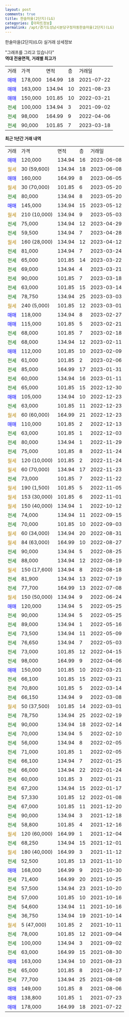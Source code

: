 ```yaml
---
layout: post
comments: true
title: 한솔마을(2단지)(LG)
categories: [아파트정보]
permalink: /apt/경기도성남시분당구정자동한솔마을(2단지)(LG)
---
```


한솔마을(2단지)(LG) 실거래 상세정보

<script type="text/javascript">
  google.charts.load('current', {'packages':['line', 'corechart']});
  google.charts.setOnLoadCallback(drawChart);

  function drawChart() {
    var data = new google.visualization.DataTable();
    data.addColumn('date', '거래일');
    data.addColumn('number', "매매");
    data.addColumn('number', "전세");
    data.addColumn('number', "전매");

    data.addRows([[new Date(Date.parse("2023-06-08")), 120000, null, null], [new Date(Date.parse("2023-06-08")), null, null, null], [new Date(Date.parse("2023-06-05")), 160000, null, null], [new Date(Date.parse("2023-05-20")), null, null, null], [new Date(Date.parse("2023-05-20")), null, 80000, null], [new Date(Date.parse("2023-05-12")), 145000, null, null], [new Date(Date.parse("2023-05-03")), null, null, null], [new Date(Date.parse("2023-04-29")), null, 75000, null], [new Date(Date.parse("2023-04-28")), null, 59500, null], [new Date(Date.parse("2023-04-12")), null, null, null], [new Date(Date.parse("2023-03-24")), null, 81000, null], [new Date(Date.parse("2023-03-22")), null, 65000, null], [new Date(Date.parse("2023-03-21")), null, 69000, null], [new Date(Date.parse("2023-03-18")), null, 90000, null], [new Date(Date.parse("2023-03-14")), null, 63000, null], [new Date(Date.parse("2023-03-03")), null, 78750, null], [new Date(Date.parse("2023-03-01")), null, null, null], [new Date(Date.parse("2023-02-27")), 118000, null, null], [new Date(Date.parse("2023-02-21")), 115000, null, null], [new Date(Date.parse("2023-02-18")), null, 68000, null], [new Date(Date.parse("2023-02-11")), null, 68000, null], [new Date(Date.parse("2023-02-09")), 112000, null, null], [new Date(Date.parse("2023-02-06")), null, 61000, null], [new Date(Date.parse("2023-01-31")), null, 85000, null], [new Date(Date.parse("2023-01-11")), null, 60000, null], [new Date(Date.parse("2022-12-30")), null, 65000, null], [new Date(Date.parse("2022-12-23")), 105000, null, null], [new Date(Date.parse("2022-12-23")), null, 63000, null], [new Date(Date.parse("2022-12-23")), null, null, null], [new Date(Date.parse("2022-12-13")), 110000, null, null], [new Date(Date.parse("2022-12-03")), null, 63000, null], [new Date(Date.parse("2022-11-29")), null, 80000, null], [new Date(Date.parse("2022-11-24")), null, 75000, null], [new Date(Date.parse("2022-11-24")), null, null, null], [new Date(Date.parse("2022-11-23")), null, null, null], [new Date(Date.parse("2022-11-22")), null, 73000, null], [new Date(Date.parse("2022-11-05")), null, null, null], [new Date(Date.parse("2022-11-01")), null, null, null], [new Date(Date.parse("2022-10-12")), null, null, null], [new Date(Date.parse("2022-09-15")), null, 74000, null], [new Date(Date.parse("2022-09-03")), null, 70000, null], [new Date(Date.parse("2022-08-31")), null, null, null], [new Date(Date.parse("2022-08-27")), null, null, null], [new Date(Date.parse("2022-08-25")), null, 90000, null], [new Date(Date.parse("2022-08-19")), null, 88000, null], [new Date(Date.parse("2022-08-18")), null, null, null], [new Date(Date.parse("2022-07-19")), null, 81900, null], [new Date(Date.parse("2022-07-08")), null, 77700, null], [new Date(Date.parse("2022-06-24")), null, null, null], [new Date(Date.parse("2022-05-25")), 120000, null, null], [new Date(Date.parse("2022-05-25")), null, 90000, null], [new Date(Date.parse("2022-05-16")), null, 89000, null], [new Date(Date.parse("2022-05-09")), null, 73500, null], [new Date(Date.parse("2022-05-03")), null, 76650, null], [new Date(Date.parse("2022-04-15")), null, 73000, null], [new Date(Date.parse("2022-04-06")), null, 98000, null], [new Date(Date.parse("2022-03-21")), 150000, null, null], [new Date(Date.parse("2022-03-21")), null, 66100, null], [new Date(Date.parse("2022-03-14")), null, 70800, null], [new Date(Date.parse("2022-03-08")), null, 66150, null], [new Date(Date.parse("2022-03-01")), null, null, null], [new Date(Date.parse("2022-02-19")), null, 78750, null], [new Date(Date.parse("2022-02-14")), null, 90000, null], [new Date(Date.parse("2022-02-10")), null, 70000, null], [new Date(Date.parse("2022-02-05")), null, 56000, null], [new Date(Date.parse("2022-02-05")), null, 71000, null], [new Date(Date.parse("2022-01-25")), null, 66100, null], [new Date(Date.parse("2022-01-24")), null, 66000, null], [new Date(Date.parse("2022-01-21")), null, 60000, null], [new Date(Date.parse("2022-01-17")), null, 67200, null], [new Date(Date.parse("2022-01-08")), null, 57330, null], [new Date(Date.parse("2021-12-20")), null, 67000, null], [new Date(Date.parse("2021-12-18")), null, 90000, null], [new Date(Date.parse("2021-12-16")), null, 58800, null], [new Date(Date.parse("2021-12-04")), null, null, null], [new Date(Date.parse("2021-12-01")), null, 68250, null], [new Date(Date.parse("2021-11-12")), null, null, null], [new Date(Date.parse("2021-11-10")), null, 52500, null], [new Date(Date.parse("2021-10-30")), 168000, null, null], [new Date(Date.parse("2021-10-25")), null, 71400, null], [new Date(Date.parse("2021-10-20")), null, 57500, null], [new Date(Date.parse("2021-10-16")), null, 57000, null], [new Date(Date.parse("2021-10-16")), null, 54600, null], [new Date(Date.parse("2021-10-14")), null, 36750, null], [new Date(Date.parse("2021-10-11")), null, null, null], [new Date(Date.parse("2021-09-04")), null, 78000, null], [new Date(Date.parse("2021-09-02")), null, 100000, null], [new Date(Date.parse("2021-08-30")), null, 63000, null], [new Date(Date.parse("2021-08-23")), 163000, null, null], [new Date(Date.parse("2021-08-17")), null, 65000, null], [new Date(Date.parse("2021-08-08")), null, 77700, null], [new Date(Date.parse("2021-08-06")), 149000, null, null], [new Date(Date.parse("2021-07-23")), 138800, null, null], [new Date(Date.parse("2021-07-22")), 178000, null, null]]);

    var options = {
      hAxis: {
        format: 'yyyy/MM/dd'
      },    
      lineWidth: 0,
      pointsVisible: true,    
      title: '최근 1년간 유형별 실거래가 분포',
      legend: { position: 'bottom' }
    };

    var formatter = new google.visualization.NumberFormat({pattern:'###,###'} );
    formatter.format(data, 1);
    formatter.format(data, 2);
    
    setTimeout(function() {
        var chart = new google.visualization.LineChart(document.getElementById('columnchart_material'));
        chart.draw(data, (options));
        document.getElementById('loading').style.display = 'none';
    }, 200);
  }
</script>


<div id="loading" style="z-index:20; display: block; margin-left: 0px">"그래프를 그리고 있습니다"</div>
<div id="columnchart_material" style="width: 95%; margin-left: 0px; display: block"></div>
<!-- contents start -->
<b>역대 전용면적, 거래별 최고가</b>
<table class="sortable">
    <tr>
      <td>거래</td>
      <td>가격</td>
      <td>면적</td>
      <td>층</td>
      <td>거래일</td>
    </tr>
        <tr>
          <td><a style="color: blue">매매</a></td>
          <td>178,000</td>
          <td>164.99</td>
          <td>18</td>
          <td>2021-07-22</td>
        </tr>            <tr>
          <td><a style="color: blue">매매</a></td>
          <td>163,000</td>
          <td>134.94</td>
          <td>10</td>
          <td>2021-08-23</td>
        </tr>            <tr>
          <td><a style="color: blue">매매</a></td>
          <td>150,000</td>
          <td>101.85</td>
          <td>10</td>
          <td>2022-03-21</td>
        </tr>        
        <tr>
              <td><a style="color: darkgreen">전세</a></td>
              <td>100,000</td>
              <td>134.94</td>
              <td>3</td>
              <td>2021-09-02</td>
            </tr>            <tr>
              <td><a style="color: darkgreen">전세</a></td>
              <td>98,000</td>
              <td>164.99</td>
              <td>9</td>
              <td>2022-04-06</td>
            </tr>            <tr>
              <td><a style="color: darkgreen">전세</a></td>
              <td>90,000</td>
              <td>101.85</td>
              <td>7</td>
              <td>2023-03-18</td>
            </tr>        
    
</table>

<b>최근 1년간 거래 내역</b>

<table class="sortable">
    <tr>
      <td>거래</td>
      <td>가격</td>
      <td>면적</td>
      <td>층</td>
      <td>거래일</td>
    </tr>
    <tr>
      <td><a style="color: blue">매매</a></td>
      <td>120,000</td>
      <td>134.94</td>
      <td>16</td>
      <td>2023-06-08</td>
    </tr>          <tr>
      <td><a style="color: darkgoldenrod">월세</a></td>
      <td>30 (59,600)</td>
      <td>134.94</td>
      <td>18</td>
      <td>2023-06-08</td>
    </tr>          <tr>
      <td><a style="color: blue">매매</a></td>
      <td>160,000</td>
      <td>164.99</td>
      <td>8</td>
      <td>2023-06-05</td>
    </tr>          <tr>
      <td><a style="color: darkgoldenrod">월세</a></td>
      <td>30 (70,000)</td>
      <td>101.85</td>
      <td>6</td>
      <td>2023-05-20</td>
    </tr>          <tr>
      <td><a style="color: darkgreen">전세</a></td>
      <td>80,000</td>
      <td>134.94</td>
      <td>8</td>
      <td>2023-05-20</td>
    </tr>          <tr>
      <td><a style="color: blue">매매</a></td>
      <td>145,000</td>
      <td>134.94</td>
      <td>15</td>
      <td>2023-05-12</td>
    </tr>          <tr>
      <td><a style="color: darkgoldenrod">월세</a></td>
      <td>210 (10,000)</td>
      <td>134.94</td>
      <td>9</td>
      <td>2023-05-03</td>
    </tr>          <tr>
      <td><a style="color: darkgreen">전세</a></td>
      <td>75,000</td>
      <td>134.94</td>
      <td>12</td>
      <td>2023-04-29</td>
    </tr>          <tr>
      <td><a style="color: darkgreen">전세</a></td>
      <td>59,500</td>
      <td>134.94</td>
      <td>7</td>
      <td>2023-04-28</td>
    </tr>          <tr>
      <td><a style="color: darkgoldenrod">월세</a></td>
      <td>160 (28,000)</td>
      <td>134.94</td>
      <td>12</td>
      <td>2023-04-12</td>
    </tr>          <tr>
      <td><a style="color: darkgreen">전세</a></td>
      <td>81,000</td>
      <td>134.94</td>
      <td>7</td>
      <td>2023-03-24</td>
    </tr>          <tr>
      <td><a style="color: darkgreen">전세</a></td>
      <td>65,000</td>
      <td>101.85</td>
      <td>14</td>
      <td>2023-03-22</td>
    </tr>          <tr>
      <td><a style="color: darkgreen">전세</a></td>
      <td>69,000</td>
      <td>134.94</td>
      <td>4</td>
      <td>2023-03-21</td>
    </tr>          <tr>
      <td><a style="color: darkgreen">전세</a></td>
      <td>90,000</td>
      <td>101.85</td>
      <td>7</td>
      <td>2023-03-18</td>
    </tr>          <tr>
      <td><a style="color: darkgreen">전세</a></td>
      <td>63,000</td>
      <td>101.85</td>
      <td>15</td>
      <td>2023-03-14</td>
    </tr>          <tr>
      <td><a style="color: darkgreen">전세</a></td>
      <td>78,750</td>
      <td>134.94</td>
      <td>25</td>
      <td>2023-03-03</td>
    </tr>          <tr>
      <td><a style="color: darkgoldenrod">월세</a></td>
      <td>240 (5,000)</td>
      <td>101.85</td>
      <td>12</td>
      <td>2023-03-01</td>
    </tr>          <tr>
      <td><a style="color: blue">매매</a></td>
      <td>118,000</td>
      <td>134.94</td>
      <td>8</td>
      <td>2023-02-27</td>
    </tr>          <tr>
      <td><a style="color: blue">매매</a></td>
      <td>115,000</td>
      <td>101.85</td>
      <td>5</td>
      <td>2023-02-21</td>
    </tr>          <tr>
      <td><a style="color: darkgreen">전세</a></td>
      <td>68,000</td>
      <td>101.85</td>
      <td>7</td>
      <td>2023-02-18</td>
    </tr>          <tr>
      <td><a style="color: darkgreen">전세</a></td>
      <td>68,000</td>
      <td>134.94</td>
      <td>12</td>
      <td>2023-02-11</td>
    </tr>          <tr>
      <td><a style="color: blue">매매</a></td>
      <td>112,000</td>
      <td>101.85</td>
      <td>10</td>
      <td>2023-02-09</td>
    </tr>          <tr>
      <td><a style="color: darkgreen">전세</a></td>
      <td>61,000</td>
      <td>101.85</td>
      <td>2</td>
      <td>2023-02-06</td>
    </tr>          <tr>
      <td><a style="color: darkgreen">전세</a></td>
      <td>85,000</td>
      <td>164.99</td>
      <td>17</td>
      <td>2023-01-31</td>
    </tr>          <tr>
      <td><a style="color: darkgreen">전세</a></td>
      <td>60,000</td>
      <td>134.94</td>
      <td>16</td>
      <td>2023-01-11</td>
    </tr>          <tr>
      <td><a style="color: darkgreen">전세</a></td>
      <td>65,000</td>
      <td>101.85</td>
      <td>15</td>
      <td>2022-12-30</td>
    </tr>          <tr>
      <td><a style="color: blue">매매</a></td>
      <td>105,000</td>
      <td>134.94</td>
      <td>10</td>
      <td>2022-12-23</td>
    </tr>          <tr>
      <td><a style="color: darkgreen">전세</a></td>
      <td>63,000</td>
      <td>101.85</td>
      <td>11</td>
      <td>2022-12-23</td>
    </tr>          <tr>
      <td><a style="color: darkgoldenrod">월세</a></td>
      <td>60 (60,000)</td>
      <td>164.99</td>
      <td>21</td>
      <td>2022-12-23</td>
    </tr>          <tr>
      <td><a style="color: blue">매매</a></td>
      <td>110,000</td>
      <td>101.85</td>
      <td>2</td>
      <td>2022-12-13</td>
    </tr>          <tr>
      <td><a style="color: darkgreen">전세</a></td>
      <td>63,000</td>
      <td>101.85</td>
      <td>1</td>
      <td>2022-12-03</td>
    </tr>          <tr>
      <td><a style="color: darkgreen">전세</a></td>
      <td>80,000</td>
      <td>134.94</td>
      <td>1</td>
      <td>2022-11-29</td>
    </tr>          <tr>
      <td><a style="color: darkgreen">전세</a></td>
      <td>75,000</td>
      <td>101.85</td>
      <td>8</td>
      <td>2022-11-24</td>
    </tr>          <tr>
      <td><a style="color: darkgoldenrod">월세</a></td>
      <td>120 (10,000)</td>
      <td>101.85</td>
      <td>2</td>
      <td>2022-11-24</td>
    </tr>          <tr>
      <td><a style="color: darkgoldenrod">월세</a></td>
      <td>60 (70,000)</td>
      <td>134.94</td>
      <td>17</td>
      <td>2022-11-23</td>
    </tr>          <tr>
      <td><a style="color: darkgreen">전세</a></td>
      <td>73,000</td>
      <td>101.85</td>
      <td>7</td>
      <td>2022-11-22</td>
    </tr>          <tr>
      <td><a style="color: darkgoldenrod">월세</a></td>
      <td>190 (1,500)</td>
      <td>101.85</td>
      <td>5</td>
      <td>2022-11-05</td>
    </tr>          <tr>
      <td><a style="color: darkgoldenrod">월세</a></td>
      <td>153 (30,000)</td>
      <td>101.85</td>
      <td>6</td>
      <td>2022-11-01</td>
    </tr>          <tr>
      <td><a style="color: darkgoldenrod">월세</a></td>
      <td>150 (40,000)</td>
      <td>134.94</td>
      <td>1</td>
      <td>2022-10-12</td>
    </tr>          <tr>
      <td><a style="color: darkgreen">전세</a></td>
      <td>74,000</td>
      <td>134.94</td>
      <td>11</td>
      <td>2022-09-15</td>
    </tr>          <tr>
      <td><a style="color: darkgreen">전세</a></td>
      <td>70,000</td>
      <td>101.85</td>
      <td>10</td>
      <td>2022-09-03</td>
    </tr>          <tr>
      <td><a style="color: darkgoldenrod">월세</a></td>
      <td>60 (34,000)</td>
      <td>134.94</td>
      <td>20</td>
      <td>2022-08-31</td>
    </tr>          <tr>
      <td><a style="color: darkgoldenrod">월세</a></td>
      <td>84 (63,000)</td>
      <td>164.99</td>
      <td>10</td>
      <td>2022-08-27</td>
    </tr>          <tr>
      <td><a style="color: darkgreen">전세</a></td>
      <td>90,000</td>
      <td>134.94</td>
      <td>5</td>
      <td>2022-08-25</td>
    </tr>          <tr>
      <td><a style="color: darkgreen">전세</a></td>
      <td>88,000</td>
      <td>134.94</td>
      <td>12</td>
      <td>2022-08-19</td>
    </tr>          <tr>
      <td><a style="color: darkgoldenrod">월세</a></td>
      <td>150 (17,600)</td>
      <td>134.94</td>
      <td>8</td>
      <td>2022-08-18</td>
    </tr>          <tr>
      <td><a style="color: darkgreen">전세</a></td>
      <td>81,900</td>
      <td>134.94</td>
      <td>13</td>
      <td>2022-07-19</td>
    </tr>          <tr>
      <td><a style="color: darkgreen">전세</a></td>
      <td>77,700</td>
      <td>164.99</td>
      <td>13</td>
      <td>2022-07-08</td>
    </tr>          <tr>
      <td><a style="color: darkgoldenrod">월세</a></td>
      <td>150 (50,000)</td>
      <td>134.94</td>
      <td>9</td>
      <td>2022-06-24</td>
    </tr>          <tr>
      <td><a style="color: blue">매매</a></td>
      <td>120,000</td>
      <td>134.94</td>
      <td>5</td>
      <td>2022-05-25</td>
    </tr>          <tr>
      <td><a style="color: darkgreen">전세</a></td>
      <td>90,000</td>
      <td>134.94</td>
      <td>5</td>
      <td>2022-05-25</td>
    </tr>          <tr>
      <td><a style="color: darkgreen">전세</a></td>
      <td>89,000</td>
      <td>134.94</td>
      <td>1</td>
      <td>2022-05-16</td>
    </tr>          <tr>
      <td><a style="color: darkgreen">전세</a></td>
      <td>73,500</td>
      <td>134.94</td>
      <td>11</td>
      <td>2022-05-09</td>
    </tr>          <tr>
      <td><a style="color: darkgreen">전세</a></td>
      <td>76,650</td>
      <td>134.94</td>
      <td>7</td>
      <td>2022-05-03</td>
    </tr>          <tr>
      <td><a style="color: darkgreen">전세</a></td>
      <td>73,000</td>
      <td>101.85</td>
      <td>12</td>
      <td>2022-04-15</td>
    </tr>          <tr>
      <td><a style="color: darkgreen">전세</a></td>
      <td>98,000</td>
      <td>164.99</td>
      <td>9</td>
      <td>2022-04-06</td>
    </tr>          <tr>
      <td><a style="color: blue">매매</a></td>
      <td>150,000</td>
      <td>101.85</td>
      <td>10</td>
      <td>2022-03-21</td>
    </tr>          <tr>
      <td><a style="color: darkgreen">전세</a></td>
      <td>66,100</td>
      <td>101.85</td>
      <td>15</td>
      <td>2022-03-21</td>
    </tr>          <tr>
      <td><a style="color: darkgreen">전세</a></td>
      <td>70,800</td>
      <td>101.85</td>
      <td>5</td>
      <td>2022-03-14</td>
    </tr>          <tr>
      <td><a style="color: darkgreen">전세</a></td>
      <td>66,150</td>
      <td>134.94</td>
      <td>9</td>
      <td>2022-03-08</td>
    </tr>          <tr>
      <td><a style="color: darkgoldenrod">월세</a></td>
      <td>50 (37,500)</td>
      <td>101.85</td>
      <td>14</td>
      <td>2022-03-01</td>
    </tr>          <tr>
      <td><a style="color: darkgreen">전세</a></td>
      <td>78,750</td>
      <td>134.94</td>
      <td>25</td>
      <td>2022-02-19</td>
    </tr>          <tr>
      <td><a style="color: darkgreen">전세</a></td>
      <td>90,000</td>
      <td>134.94</td>
      <td>18</td>
      <td>2022-02-14</td>
    </tr>          <tr>
      <td><a style="color: darkgreen">전세</a></td>
      <td>70,000</td>
      <td>134.94</td>
      <td>5</td>
      <td>2022-02-10</td>
    </tr>          <tr>
      <td><a style="color: darkgreen">전세</a></td>
      <td>56,000</td>
      <td>134.94</td>
      <td>8</td>
      <td>2022-02-05</td>
    </tr>          <tr>
      <td><a style="color: darkgreen">전세</a></td>
      <td>71,000</td>
      <td>101.85</td>
      <td>1</td>
      <td>2022-02-05</td>
    </tr>          <tr>
      <td><a style="color: darkgreen">전세</a></td>
      <td>66,100</td>
      <td>134.94</td>
      <td>7</td>
      <td>2022-01-25</td>
    </tr>          <tr>
      <td><a style="color: darkgreen">전세</a></td>
      <td>66,000</td>
      <td>134.94</td>
      <td>22</td>
      <td>2022-01-24</td>
    </tr>          <tr>
      <td><a style="color: darkgreen">전세</a></td>
      <td>60,000</td>
      <td>101.85</td>
      <td>3</td>
      <td>2022-01-21</td>
    </tr>          <tr>
      <td><a style="color: darkgreen">전세</a></td>
      <td>67,200</td>
      <td>134.94</td>
      <td>15</td>
      <td>2022-01-17</td>
    </tr>          <tr>
      <td><a style="color: darkgreen">전세</a></td>
      <td>57,330</td>
      <td>101.85</td>
      <td>12</td>
      <td>2022-01-08</td>
    </tr>          <tr>
      <td><a style="color: darkgreen">전세</a></td>
      <td>67,000</td>
      <td>101.85</td>
      <td>11</td>
      <td>2021-12-20</td>
    </tr>          <tr>
      <td><a style="color: darkgreen">전세</a></td>
      <td>90,000</td>
      <td>134.94</td>
      <td>3</td>
      <td>2021-12-18</td>
    </tr>          <tr>
      <td><a style="color: darkgreen">전세</a></td>
      <td>58,800</td>
      <td>101.85</td>
      <td>4</td>
      <td>2021-12-16</td>
    </tr>          <tr>
      <td><a style="color: darkgoldenrod">월세</a></td>
      <td>120 (60,000)</td>
      <td>164.99</td>
      <td>1</td>
      <td>2021-12-04</td>
    </tr>          <tr>
      <td><a style="color: darkgreen">전세</a></td>
      <td>68,250</td>
      <td>134.94</td>
      <td>15</td>
      <td>2021-12-01</td>
    </tr>          <tr>
      <td><a style="color: darkgoldenrod">월세</a></td>
      <td>180 (40,000)</td>
      <td>164.99</td>
      <td>3</td>
      <td>2021-11-12</td>
    </tr>          <tr>
      <td><a style="color: darkgreen">전세</a></td>
      <td>52,500</td>
      <td>101.85</td>
      <td>13</td>
      <td>2021-11-10</td>
    </tr>          <tr>
      <td><a style="color: blue">매매</a></td>
      <td>168,000</td>
      <td>164.99</td>
      <td>9</td>
      <td>2021-10-30</td>
    </tr>          <tr>
      <td><a style="color: darkgreen">전세</a></td>
      <td>71,400</td>
      <td>164.99</td>
      <td>20</td>
      <td>2021-10-25</td>
    </tr>          <tr>
      <td><a style="color: darkgreen">전세</a></td>
      <td>57,500</td>
      <td>134.94</td>
      <td>23</td>
      <td>2021-10-20</td>
    </tr>          <tr>
      <td><a style="color: darkgreen">전세</a></td>
      <td>57,000</td>
      <td>101.85</td>
      <td>10</td>
      <td>2021-10-16</td>
    </tr>          <tr>
      <td><a style="color: darkgreen">전세</a></td>
      <td>54,600</td>
      <td>134.94</td>
      <td>11</td>
      <td>2021-10-16</td>
    </tr>          <tr>
      <td><a style="color: darkgreen">전세</a></td>
      <td>36,750</td>
      <td>134.94</td>
      <td>19</td>
      <td>2021-10-14</td>
    </tr>          <tr>
      <td><a style="color: darkgoldenrod">월세</a></td>
      <td>5 (47,000)</td>
      <td>101.85</td>
      <td>2</td>
      <td>2021-10-11</td>
    </tr>          <tr>
      <td><a style="color: darkgreen">전세</a></td>
      <td>78,000</td>
      <td>101.85</td>
      <td>12</td>
      <td>2021-09-04</td>
    </tr>          <tr>
      <td><a style="color: darkgreen">전세</a></td>
      <td>100,000</td>
      <td>134.94</td>
      <td>3</td>
      <td>2021-09-02</td>
    </tr>          <tr>
      <td><a style="color: darkgreen">전세</a></td>
      <td>63,000</td>
      <td>164.99</td>
      <td>15</td>
      <td>2021-08-30</td>
    </tr>          <tr>
      <td><a style="color: blue">매매</a></td>
      <td>163,000</td>
      <td>134.94</td>
      <td>10</td>
      <td>2021-08-23</td>
    </tr>          <tr>
      <td><a style="color: darkgreen">전세</a></td>
      <td>65,000</td>
      <td>101.85</td>
      <td>8</td>
      <td>2021-08-17</td>
    </tr>          <tr>
      <td><a style="color: darkgreen">전세</a></td>
      <td>77,700</td>
      <td>134.94</td>
      <td>25</td>
      <td>2021-08-08</td>
    </tr>          <tr>
      <td><a style="color: blue">매매</a></td>
      <td>149,000</td>
      <td>101.85</td>
      <td>8</td>
      <td>2021-08-06</td>
    </tr>          <tr>
      <td><a style="color: blue">매매</a></td>
      <td>138,800</td>
      <td>101.85</td>
      <td>1</td>
      <td>2021-07-23</td>
    </tr>          <tr>
      <td><a style="color: blue">매매</a></td>
      <td>178,000</td>
      <td>164.99</td>
      <td>18</td>
      <td>2021-07-22</td>
    </tr>      </table>
<!-- contents end -->    

